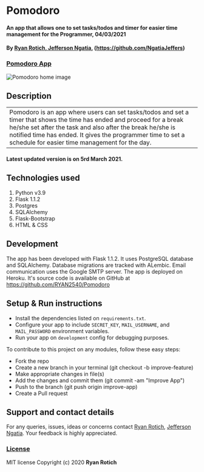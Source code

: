 # Pomodoro
#### An app that allows one to set tasks/todos and timer for easier time management for the Programmer, 04/03/2021
#### By [Ryan Rotich, Jefferson Ngatia](https://github.com/RYAN2540), (https://github.com/NgatiaJeffers)

### [Pomodoro App](/)

<img src="./app/static/images/"
     alt="Pomodoro home image"
     style="width=100%;" />

## Description

<table>
<tr>
<td>
Pomodoro is an app where users can set tasks/todos and set a timer that shows the time has ended and proceed for a break he/she set after the task and also after the break he/she is notified time has ended.
It gives the programmer time to set a schedule for easier time management for the day.
</tr>
</table> 

#### Latest updated version is on 5rd March 2021.

## Technologies used

1. Python v3.9
2. Flask 1.1.2
3. Postgres
4. SQLAlchemy
5. Flask-Bootstrap
6. HTML & CSS

## Development

The app has been developed with Flask 1.1.2. It uses PostgreSQL database and SQLAlchemy. Database migrations are tracked with ALembic. Email communication uses the Google SMTP server. The app is deployed on Heroku. It's source code is available on GitHub at https://github.com/RYAN2540/Pomodoro

## Setup & Run instructions
- Install the dependencies listed on `requirements.txt`.
- Configure your app to include `SECRET_KEY`, `MAIL_USERNAME`, and `MAIL_PASSWORD` environment variables.
- Run your app on `development` config for debugging purposes.

To contribute to this project on any modules, follow these easy steps:

- Fork the repo
- Create a new branch in your terminal (git checkout -b improve-feature)
- Make appropriate changes in file(s)
- Add the changes and commit them (git commit -am "Improve App")
- Push to the branch (git push origin improve-app)
- Create a Pull request

## Support and contact details
For any queries, issues, ideas or concerns contact [Ryan Rotich](austinbrian005@gmail.com), [Jefferson Ngatia](https://github.com/NgatiaJeffers). Your feedback is highly appreciated. 
### [License](LICENSE)
MIT license
Copyright (c) 2020 **Ryan Rotich**